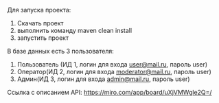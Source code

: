 Для запуска проекта:

1) Скачать проект
2) выполнить команду maven clean install
3) запустить проект

В базе данных есть 3 пользователя:
1) Пользователь (ИД 1, логин для входа user@mail.ru, пароль user)
2) Оператор(ИД 2, логин для входа moderator@mail.ru, пароль user)
2) Админ(ИД 3, логин для входа admin@mail.ru, пароль user)

Ссылка с описанием API: https://miro.com/app/board/uXjVMWgle2Q=/